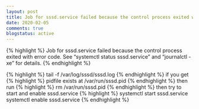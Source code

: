 ```yaml
---
layout: post
title: Job for sssd.service failed because the control process exited with error code. 
date: 2020-02-05
comments: true
blogstatus: active
---
```

{% highlight %}
    Job for sssd.service failed because the control process exited with error code. 
    See “systemctl status sssd.service” and “journalctl -xe” for details.
{% endhighlight %}

{% highlight %}
    tail -f /var/log/sssd/sssd.log
{% endhighlight %}
 if you get
{% highlight %}
    pidfile exists at /var/run/sssd.pid
{% endhighlight %}
then run
{% highlight %}
    rm /var/run/sssd.pid
{% endhighlight %}
then try to start and enable sssd.service
{% highlight %}
    systemctl start sssd.service
    systemctl enable sssd.service
{% endhighlight %}
